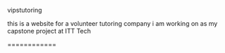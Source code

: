 vipstutoring

this is a website for a volunteer tutoring company i am working on as my capstone 
project at ITT Tech

============
